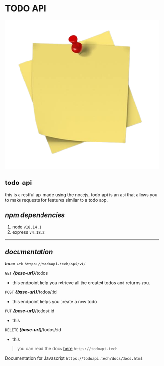 # **TODO API**
![logo](SAVE_20230325_110245-removebg-preview.png)

## todo-api
this is a restful api made using the nodejs, todo-api is an api that allows you to make requests for features similar to a todo app.

## ***npm dependencies***
1. node `v18.14.1`
2. express `v4.18.2`
---
## ***documentation***

 *base-url*: `https://todoapi.tech/api/v1/`

`GET` ***{base-url}***/todos
   - this endpoint help you retrieve all the created todos and returns you.

`POST` ***{base-url}***/todos/:id
   - this endpoint helps you create a new todo 

`PUT` ***{base-url}***/todos/:id
   - this 

`DELETE` ***{base-url}***/todos/:id
   - this 

> you can read the docs [here](https://todoapi.tech/docs/docs.html)
`https://todoapi.tech`





Documentation for Javascript
`https://todoapi.tech/docs/docs.html`
